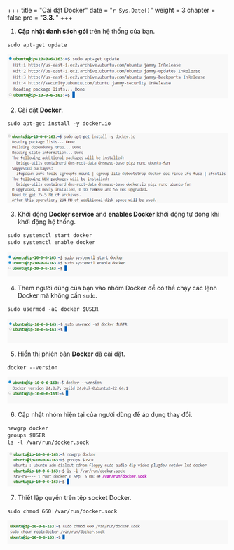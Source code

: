 +++
title = "Cài đặt Docker"
date = "`r Sys.Date()`"
weight = 3
chapter = false
pre = "<b>3.3. </b>"
+++

1. **Cập nhật danh sách gói** trên hệ thống của bạn.

```
sudo apt-get update
```

![installdocker](/images/3-setupproject/3-installdocker/001-3-installdocker.png?width=90pc)

2. Cài đặt **Docker**.
```
sudo apt-get install -y docker.io
```

![installdocker](/images/3-setupproject/3-installdocker/002-3-installdocker.png?width=90pc)

3. Khởi động **Docker service** and **enables Docker** khởi động tự động khi khởi động hệ thống.
```
sudo systemctl start docker
sudo systemctl enable docker
```

![installdocker](/images/3-setupproject/3-installdocker/003-3-installdocker.png?width=90pc)

4. Thêm người dùng của bạn vào nhóm Docker để có thể chạy các lệnh Docker mà không cần `sudo`.
```
sudo usermod -aG docker $USER
```

![installdocker](/images/3-setupproject/3-installdocker/004-3-installdocker.png?width=90pc)

5. Hiển thị phiên bản **Docker** đã cài đặt.
```
docker --version
```

![installdocker](/images/3-setupproject/3-installdocker/005-3-installdocker.png?width=90pc)

6. Cập nhật nhóm hiện tại của người dùng để áp dụng thay đổi.
```
newgrp docker
groups $USER
ls -l /var/run/docker.sock
```

![installdocker](/images/3-setupproject/3-installdocker/006-3-installdocker.png?width=90pc)

7. Thiết lập quyền trên tệp socket Docker.
```
sudo chmod 660 /var/run/docker.sock
```

![installdocker](/images/3-setupproject/3-installdocker/007-3-installdocker.png?width=90pc)


